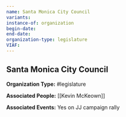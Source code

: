 ```yaml
---
name: Santa Monica City Council
variants: 
instance-of: organization
begin-date: 
end-date: 
organization-type: legislature
VIAF: 
---
```

## Santa Monica City Council

**Organization Type:** #legislature

**Associated People:** [[Kevin McKeown]]

**Associated Events:** Yes on JJ campaign rally